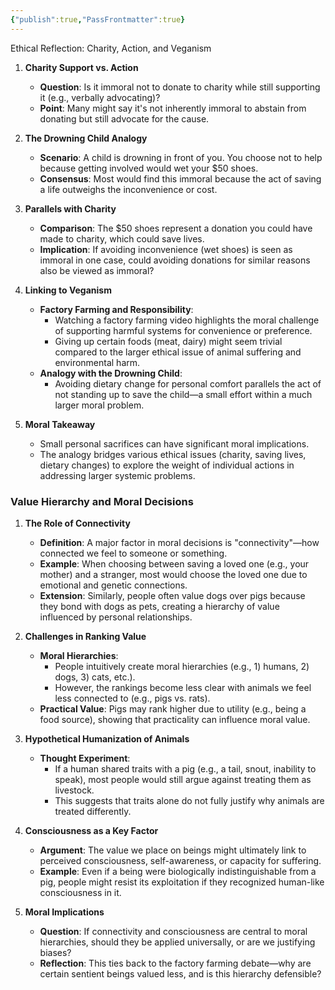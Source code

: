 ```yaml
---
{"publish":true,"PassFrontmatter":true}
---
```


Ethical Reflection: Charity, Action, and Veganism

1. **Charity Support vs. Action**
    
    - **Question**: Is it immoral not to donate to charity while still supporting it (e.g., verbally advocating)?
    - **Point**: Many might say it's not inherently immoral to abstain from donating but still advocate for the cause.
2. **The Drowning Child Analogy**
    
    - **Scenario**: A child is drowning in front of you. You choose not to help because getting involved would wet your $50 shoes.
    - **Consensus**: Most would find this immoral because the act of saving a life outweighs the inconvenience or cost.
3. **Parallels with Charity**
    
    - **Comparison**: The $50 shoes represent a donation you could have made to charity, which could save lives.
    - **Implication**: If avoiding inconvenience (wet shoes) is seen as immoral in one case, could avoiding donations for similar reasons also be viewed as immoral?
4. **Linking to Veganism**
    
    - **Factory Farming and Responsibility**:
        - Watching a factory farming video highlights the moral challenge of supporting harmful systems for convenience or preference.
        - Giving up certain foods (meat, dairy) might seem trivial compared to the larger ethical issue of animal suffering and environmental harm.
    - **Analogy with the Drowning Child**:
        - Avoiding dietary change for personal comfort parallels the act of not standing up to save the child—a small effort within a much larger moral problem.
5. **Moral Takeaway**
    
    - Small personal sacrifices can have significant moral implications.
    - The analogy bridges various ethical issues (charity, saving lives, dietary changes) to explore the weight of individual actions in addressing larger systemic problems.
### Value Hierarchy and Moral Decisions

1. **The Role of Connectivity**
    
    - **Definition**: A major factor in moral decisions is "connectivity"—how connected we feel to someone or something.
    - **Example**: When choosing between saving a loved one (e.g., your mother) and a stranger, most would choose the loved one due to emotional and genetic connections.
    - **Extension**: Similarly, people often value dogs over pigs because they bond with dogs as pets, creating a hierarchy of value influenced by personal relationships.
2. **Challenges in Ranking Value**
    
    - **Moral Hierarchies**:
        - People intuitively create moral hierarchies (e.g., 1) humans, 2) dogs, 3) cats, etc.).
        - However, the rankings become less clear with animals we feel less connected to (e.g., pigs vs. rats).
    - **Practical Value**: Pigs may rank higher due to utility (e.g., being a food source), showing that practicality can influence moral value.
3. **Hypothetical Humanization of Animals**
    
    - **Thought Experiment**:
        - If a human shared traits with a pig (e.g., a tail, snout, inability to speak), most people would still argue against treating them as livestock.
        - This suggests that traits alone do not fully justify why animals are treated differently.
4. **Consciousness as a Key Factor**
    
    - **Argument**: The value we place on beings might ultimately link to perceived consciousness, self-awareness, or capacity for suffering.
    - **Example**: Even if a being were biologically indistinguishable from a pig, people might resist its exploitation if they recognized human-like consciousness in it.
5. **Moral Implications**
    
    - **Question**: If connectivity and consciousness are central to moral hierarchies, should they be applied universally, or are we justifying biases?
    - **Reflection**: This ties back to the factory farming debate—why are certain sentient beings valued less, and is this hierarchy defensible?